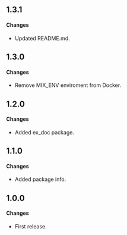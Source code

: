1.3.1
------
#### Changes
* Updated README.md.

1.3.0
------
#### Changes
* Remove MIX_ENV enviroment from Docker.

1.2.0
------
#### Changes
* Added ex_doc package.

1.1.0
------
#### Changes
* Added package info.

1.0.0
------
#### Changes
* First release.